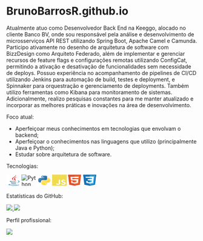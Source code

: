 # BrunoBarrosR.github.io

Atualmente atuo como Desenvolvedor Back End na Keeggo, alocado no cliente Banco BV, onde sou responsável pela análise e desenvolvimento de microsserviços API REST utilizando Spring Boot, Apache Camel e Camunda. 
Participo ativamente no desenho de arquitetura de software com BizzDesign como Arquiteto Federado, além de implementar e gerenciar recursos de feature flags e configurações remotas utilizando ConfigCat, permitindo a ativação e desativação de funcionalidades sem necessidade de deploys.
Possuo experiência no acompanhamento de pipelines de CI/CD utilizando Jenkins para automação de build, testes e deployment, e Spinnaker para orquestração e gerenciamento de deployments. 
Também utilizo ferramentas como Kibana para monitoramento de sistemas.
Adicionalmente, realizo pesquisas constantes para me manter atualizado e incorporar as melhores práticas e inovações na área de desenvolvimento.


Foco atual:
- Aperfeiçoar meus conhecimentos em tecnologias que envolvam o backend;
- Aperfeiçoar o conhecimentos nas linguagens que utilizo (principalmente Java e Python);
- Estudar sobre arquitetura de software.

Tecnologias:

<img align="left" alt="Python" height="30" width="40" src="https://raw.githubusercontent.com/devicons/devicon/master/icons/java/java-original.svg">
<img align="left" alt="Python" height="30" width="40" src="https://raw.githubusercontent.com/devicons/devicon/master/icons/springboot/springboot-original.svg">
<img align="left" alt="Python" height="30" width="40" src="https://raw.githubusercontent.com/devicons/devicon/master/icons/python/python-original.svg">
<img align="left" alt="JavaScript" height="30" width="40" src="https://raw.githubusercontent.com/devicons/devicon/master/icons/javascript/javascript-plain.svg">
<img align="left" alt="HTML5" height="30" width="40" src="https://raw.githubusercontent.com/devicons/devicon/master/icons/html5/html5-original.svg">
<img align="left" alt="CSS3" height="30" width="40" src="https://raw.githubusercontent.com/devicons/devicon/master/icons/css3/css3-original.svg">



<br><br>

Estatísticas do GitHub:

<div>
  <a href="https://github.com/BrunoBarrosR">
    <img height="180em" src="https://github-readme-stats.vercel.app/api?username=BrunoBarrosR&show_icons=true&theme=dracula&include_all_commits=true&count_private=true"/>
    <img height="180em" src="https://github-readme-stats.vercel.app/api/top-langs/?username=BrunoBarrosR&layout=compact&langs_count=16&theme=dracula"/>
  </a>
</div>

Perfil profissional:


<a href="https://www.linkedin.com/in/bruno-barros-rosa-ba17265a/" target="_blank"><img src="https://img.shields.io/badge/-LinkedIn-%230077B5?style=for-the-badge&logo=linkedin&logoColor=white" target="_blank"></a>
